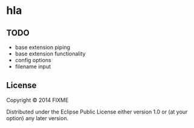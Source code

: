 # hla

## TODO

 * base extension piping
 * base extension functionality
 * config options
 * filename input

## License

Copyright © 2014 FIXME

Distributed under the Eclipse Public License either version 1.0 or (at
your option) any later version.
